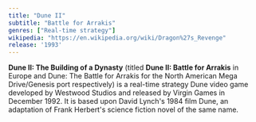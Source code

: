 ```yaml
---
title: "Dune II"
subtitle: "Battle for Arrakis"
genres: ["Real-time strategy"]
wikipedia: "https://en.wikipedia.org/wiki/Dragon%27s_Revenge"
release: '1993'
---
```

**Dune II: The Building of a Dynasty** (titled **Dune II: Battle for Arrakis** in Europe and Dune: The Battle for Arrakis for the North American Mega Drive/Genesis port respectively) is a real-time strategy Dune video game developed by Westwood Studios and released by Virgin Games in December 1992. It is based upon David Lynch's 1984 film Dune, an adaptation of Frank Herbert's science fiction novel of the same name.